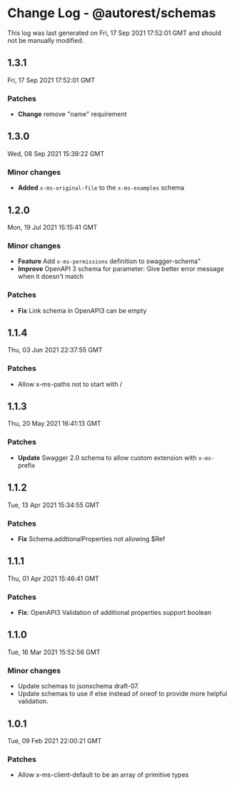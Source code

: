 # Change Log - @autorest/schemas

This log was last generated on Fri, 17 Sep 2021 17:52:01 GMT and should not be manually modified.

## 1.3.1
Fri, 17 Sep 2021 17:52:01 GMT

### Patches

- **Change** remove "name" requirement

## 1.3.0
Wed, 08 Sep 2021 15:39:22 GMT

### Minor changes

- **Added** `x-ms-original-file` to the `x-ms-examples` schema

## 1.2.0
Mon, 19 Jul 2021 15:15:41 GMT

### Minor changes

- **Feature** Add `x-ms-permissions` definition to swagger-schema"
- **Improve** OpenAPI 3 schema for parameter: Give better error message when it doesn't match

### Patches

- **Fix** Link schema in OpenAPI3 can be empty

## 1.1.4
Thu, 03 Jun 2021 22:37:55 GMT

### Patches

- Allow x-ms-paths not to start with /

## 1.1.3
Thu, 20 May 2021 16:41:13 GMT

### Patches

- **Update** Swagger 2.0 schema to allow custom extension with  `x-ms-` prefix

## 1.1.2
Tue, 13 Apr 2021 15:34:55 GMT

### Patches

- **Fix** Schema.addtionalProperties not allowing $Ref

## 1.1.1
Thu, 01 Apr 2021 15:46:41 GMT

### Patches

- **Fix**: OpenAPI3 Validation of additional properties support boolean

## 1.1.0
Tue, 16 Mar 2021 15:52:56 GMT

### Minor changes

- Update schemas to jsonschema draft-07.
- Update schemas to use if else instead of oneof to provide more helpful validation.

## 1.0.1
Tue, 09 Feb 2021 22:00:21 GMT

### Patches

- Allow x-ms-client-default to be an array of primitive types

